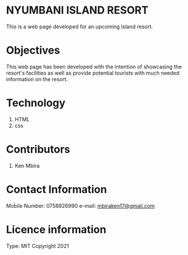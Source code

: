 # NYUMBANI ISLAND RESORT
This is a web page developed for an upcoming Island resort.
# Objectives
This web page has been developed with the intention of showcasing the resort's facilities as well as provide potential tourists with much needed information on the resort.
# Technology
1. HTML
2. css
# Contributors
1. Ken Mbira
# Contact Information
Mobile Number: 0758926990
e-mail: mbiraken17@gmail.com
# Licence information
Type: MIT
Copyright 2021 
